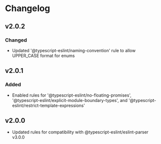 # Changelog

## v2.0.2
### Changed
- Updated '@typescript-eslint/naming-convention' rule to allow UPPER_CASE format for enums


## v2.0.1
### Added
- Enabled rules for '@typescript-eslint/no-floating-promises', '@typescript-eslint/explicit-module-boundary-types', and '@typescript-eslint/restrict-template-expressions'

## v2.0.0
- Updated rules for compatibility with @typescript-eslint/eslint-parser v3.0.0

